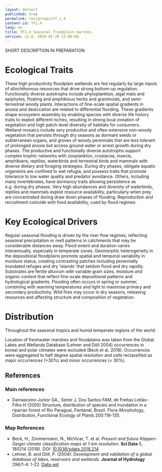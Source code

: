 ```yaml
---
layout: default
published: true
permalink: /en/groups/tf_1_4
content-id: TF1.4
lang: en
title: TF1.4 Seasonal floodplain marshes
version: v1.0, 2020-01-20 12:00:00
---
```


SHORT DESCRIPTION IN PREPARATION

# Ecological Traits
 

These high productivity floodplain wetlands are fed regularly by large inputs of allochthonous resources that drive strong bottom-up regulation. Functionally diverse autotrophs include phytoplankton, algal mats and epiphytes, floating and amphibious herbs and graminoids, and semi-terrestrial woody plants. Interactions of fine-scale spatial gradients in anoxia and desiccation are related to differential flooding. These gradients shape ecosystem assembly by enabling species with diverse life history traits to exploit different niches, resulting in strong local zonation of vegetation and high patch-level diversity of habitats for consumers. Wetland mosaics include very productive and often extensive non-woody vegetation that persists through dry seasons as dormant seeds or subterranean organs, and groves of woody perennials that are less tolerant of prolonged anoxia but access ground water or arrest growth during dry phases. The productive and functionally diverse autotrophs support complex trophic networks with zooplankton, crustacea, insects, amphibians, reptiles, waterbirds and terrestrial birds and mammals with diverse dietary and foraging strategies. During dry phases, obligate aquatic organisms are confined to wet refugia, and possess traits that promote tolerance to low water quality and predator avoidance. Others, including many invertebrates, have dormancy traits allowing persistence as e.g. during dry phases. Very high abundances and diversity of waterbirds, reptiles and mammals exploit resource availability, particularly when prey are concentrated during draw down phases of flooding. Reproduction and recruitment coincide with food availability, cued by flood regimes.

 
# Key Ecological Drivers
 

Regular seasonal flooding is driven by the river flow regimes, reflecting seasonal precipitation or melt  patterns in catchments that may be considerable distances away. Flood extent and duration varies interannually, especially in temperate zones. Geomorphic heterogeneity in the depositional floodplains promote spatial and temporal variability in moisture status, creating contrasting patches including perennially inundated refuges and dry ‘islands’ that seldom flood and dry rapidly. Substrates are fertile alluvium with variable grain sizes, moisture and organic content that reflect fine-scale depositional patterns and hydrological gradients. Flooding often occurs in spring or summer, combining with warming temperatures and light to maximise primary and secondary productivity.  Wild fires may occur in dry seasons, releasing resources and affecting structure and composition of vegetation.

 
# Distribution
 

Throughout the seasonal tropics and humid temperate regions of the world.


Location of freshwater marshes and floodplains was taken from the Global Lakes and Wetlands Database (Lehner and Döll 2004) occurrences in boreal and polar climates were excluded (Beck et al. 2018). Occurrences were aggregated to half degree spatial resolution and cells reclassified as major occurrences (>30%) and minor occurrences (< 30%).

## References

### Main references
* Damasceno-Junior GA., Semir J, Dos Santos FAM, de Freitas Leitão-Filho H (2005) Structure, distribution of species and inundation in a riparian forest of Rio Paraguai, Pantanal, Brazil. Flora-Morphology, Distribution, Functional Ecology of Plants 200:119-135.

### Map References
* Beck, H., Zimmermann, N., McVicar, T. et al. *Present and future Köppen-Geiger climate classification maps at 1-km resolution*. **Sci Data** 5, 180214 (2018). DOI: [10.1038/sdata.2018.214](https://doi.org/10.1038/sdata.2018.214)
* Lehner, B. and Döll, P. (2004): *Development and validation of a global database of lakes, reservoirs and wetlands*. **Journal of Hydrology** 296/1-4: 1-22. [Data-set](https://www.worldwildlife.org/pages/global-lakes-and-wetlands-database)
